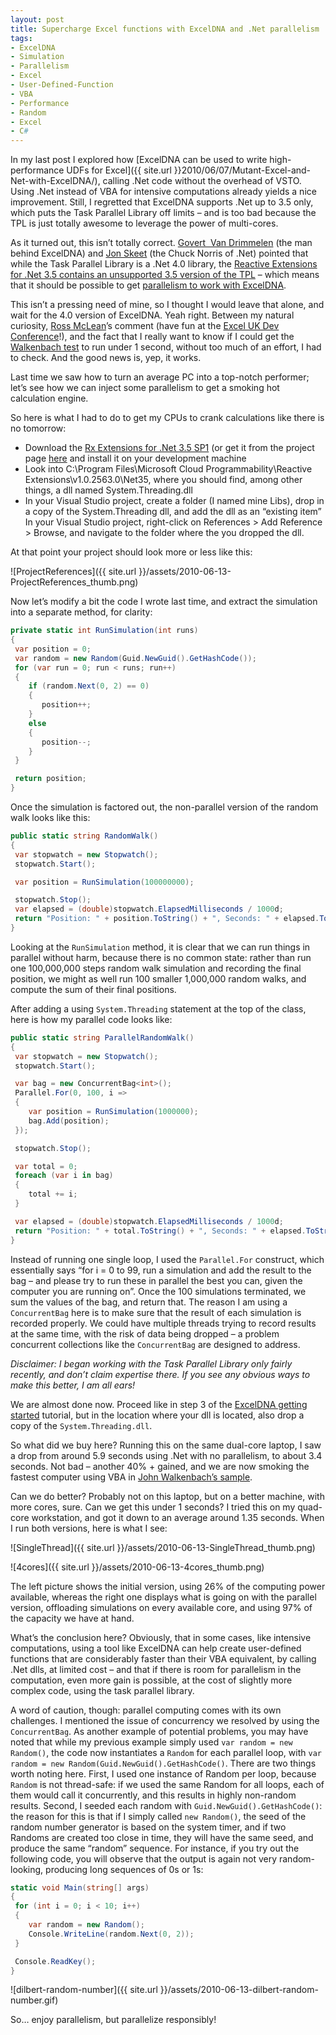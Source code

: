 ```yaml
---
layout: post
title: Supercharge Excel functions with ExcelDNA and .Net parallelism
tags:
- ExcelDNA
- Simulation
- Parallelism
- Excel
- User-Defined-Function
- VBA
- Performance
- Random
- Excel
- C#
---
```


In my last post I explored how [ExcelDNA can be used to write high-performance UDFs for Excel]({{ site.url }}2010/06/07/Mutant-Excel-and-Net-with-ExcelDNA/), calling .Net code without the overhead of VSTO. Using .Net instead of VBA for intensive computations already yields a nice improvement. Still, I regretted that ExcelDNA supports .Net up to 3.5 only, which puts the Task Parallel Library off limits – and is too bad because the TPL is just totally awesome to leverage the power of multi-cores.  

As it turned out, this isn’t totally correct. [Govert&#160; Van Drimmelen](http://exceldna.typepad.com/) (the man behind ExcelDNA) and [Jon Skeet](http://stackoverflow.com/users/22656/jon-skeet) (the Chuck Norris of .Net) pointed that while the Task Parallel Library is a .Net 4.0 library, the [Reactive Extensions for .Net 3.5 contains an unsupported 3.5 version of the TPL](http://stackoverflow.com/questions/2987439/can-i-use-the-task-parallel-library-in-a-net-3-5-project/2987473#2987473) – which means that it should be possible to get [parallelism to work with ExcelDNA](http://groups.google.com/group/exceldna/msg/7db9a7232150362d).  

This isn’t a pressing need of mine, so I thought I would leave that alone, and wait for the 4.0 version of ExcelDNA. Yeah right. Between my natural curiosity, [Ross McLean](http://www.blog.methodsinexcel.co.uk/)’s comment (have fun at the [Excel UK Dev Conference](http://smurfonspreadsheets.wordpress.com/2010/06/12/excel-dev-conf-details/)!), and the fact that I really want to know if I could get the [Walkenbach test](http://spreadsheetpage.com/index.php/blog/how_fast_is_your_system/) to run under 1 second, without too much of an effort, I had to check. And the good news is, yep, it works.  

Last time we saw how to turn an average PC into a top-notch performer; let’s see how we can inject some parallelism to get a smoking hot calculation engine.   

<!--more-->

So here is what I had to do to get my CPUs to crank calculations like there is no tomorrow:  

* Download the [Rx Extensions for .Net 3.5 SP1](http://go.microsoft.com/fwlink/?LinkId=182996) (or get it from the project page [here](http://msdn.microsoft.com/en-us/devlabs/ee794896.aspx) and install it on your development machine  
* Look into C:\Program Files\Microsoft Cloud Programmability\Reactive Extensions\v1.0.2563.0\Net35, where you should find, among other things, a dll named System.Threading.dll  
* In your Visual Studio project, create a folder (I named mine Libs), drop in a copy of the System.Threading dll, and add the dll as an “existing item”  In your Visual Studio project, right-click on References > Add Reference > Browse, and navigate to the folder where the you dropped the dll.  

At that point your project should look more or less like this:  

![ProjectReferences]({{ site.url }}/assets/2010-06-13-ProjectReferences_thumb.png)

Now let’s modify a bit the code I wrote last time, and extract the simulation into a separate method, for clarity:   

``` csharp
private static int RunSimulation(int runs)
{
 var position = 0;
 var random = new Random(Guid.NewGuid().GetHashCode());
 for (var run = 0; run < runs; run++)
 {
    if (random.Next(0, 2) == 0)
    {
       position++;
    }
    else
    {
       position--;
    }
 }

 return position;
}
``` 

Once the simulation is factored out, the non-parallel version of the random walk looks like this:

``` csharp
public static string RandomWalk()
{
 var stopwatch = new Stopwatch();
 stopwatch.Start();

 var position = RunSimulation(100000000);

 stopwatch.Stop();
 var elapsed = (double)stopwatch.ElapsedMilliseconds / 1000d;
 return "Position: " + position.ToString() + ", Seconds: " + elapsed.ToString();
}
``` 

Looking at the `RunSimulation` method, it is clear that we can run things in parallel without harm, because there is no common state: rather than run one 100,000,000 steps random walk simulation and recording the final position, we might as well run 100 smaller 1,000,000 random walks, and compute the sum of their final positions.

After adding a using `System.Threading` statement at the top of the class, here is how my parallel code looks like:

``` csharp
public static string ParallelRandomWalk()
{
 var stopwatch = new Stopwatch();
 stopwatch.Start();

 var bag = new ConcurrentBag<int>();
 Parallel.For(0, 100, i =>
 {
    var position = RunSimulation(1000000);
    bag.Add(position);
 });

 stopwatch.Stop();

 var total = 0;
 foreach (var i in bag)
 {
    total += i;
 }

 var elapsed = (double)stopwatch.ElapsedMilliseconds / 1000d;
 return "Position: " + total.ToString() + ", Seconds: " + elapsed.ToString();
}
``` 

Instead of running one single loop, I used the `Parallel.For` construct, which essentially says “for i = 0 to 99, run a simulation and add the result to the bag – and please try to run these in parallel the best you can, given the computer you are running on”. Once the 100 simulations terminated, we sum the values of the bag, and return that. The reason I am using a `ConcurrentBag` here is to make sure that the result of each simulation is recorded properly. We could have multiple threads trying to record results at the same time, with the risk of data being dropped – a problem concurrent collections like the `ConcurrentBag` are designed to address.

*Disclaimer: I began working with the Task Parallel Library only fairly recently, and don’t claim expertise there. If you see any obvious ways to make this better, I am all ears!*

We are almost done now. Proceed like in step 3 of the [ExcelDNA getting started](http://exceldna.codeplex.com/wikipage?title=Getting%20Started) tutorial, but in the location where your dll is located, also drop a copy of the `System.Threading.dll`.

So what did we buy here? Running this on the same dual-core laptop, I saw a drop from around 5.9 seconds using .Net with no parallelism, to about 3.4 seconds. Not bad – another 40% + gained, and we are now smoking the fastest computer using VBA in [John Walkenbach’s sample](http://spreadsheetpage.com/index.php/comments/vba_speed_results).

Can we do better? Probably not on this laptop, but on a better machine, with more cores, sure. Can we get this under 1 seconds? I tried this on my quad-core workstation, and got it down to an average around 1.35 seconds. When I run both versions, here is what I see:

![SingleThread]({{ site.url }}/assets/2010-06-13-SingleThread_thumb.png)

![4cores]({{ site.url }}/assets/2010-06-13-4cores_thumb.png)

The left picture shows the initial version, using 26% of the computing power available, whereas the right one displays what is going on with the parallel version, offloading simulations on every available core, and using 97% of the capacity we have at hand.

What’s the conclusion here? Obviously, that in some cases, like intensive computations, using a tool like ExcelDNA can help create user-defined functions that are considerably faster than their VBA equivalent, by calling .Net dlls, at limited cost – and that if there is room for parallelism in the computation, even more gain is possible, at the cost of slightly more complex code, using the task parallel library.

A word of caution, though: parallel computing comes with its own challenges. I mentioned the issue of concurrency we resolved by using the `ConcurrentBag`. As another example of potential problems, you may have noted that while my previous example simply used `var random = new Random()`, the code now instantiates a `Random` for each parallel loop, with `var random = new Random(Guid.NewGuid().GetHashCode()`. There are two things worth noting here. First, I used one instance of Random per loop, because `Random` is not thread-safe: if we used the same Random for all loops, each of them would call it concurrently, and this results in highly non-random results. Second, I seeded each random with `Guid.NewGuid().GetHashCode()`: the reason for this is that if I simply called `new Random()`, the seed of the random number generator is based on the system timer, and if two Randoms are created too close in time, they will have the same seed, and produce the same “random” sequence. For instance, if you try out the following code, you will observe that the output is again not very random-looking, producing long sequences of 0s or 1s:

``` csharp
static void Main(string[] args)
{
 for (int i = 0; i < 10; i++)
 {
    var random = new Random();
    Console.WriteLine(random.Next(0, 2));
 }

 Console.ReadKey();
}
``` 

![dilbert-random-number]({{ site.url }}/assets/2010-06-13-dilbert-random-number.gif) 

So… enjoy parallelism, but parallelize responsibly!
